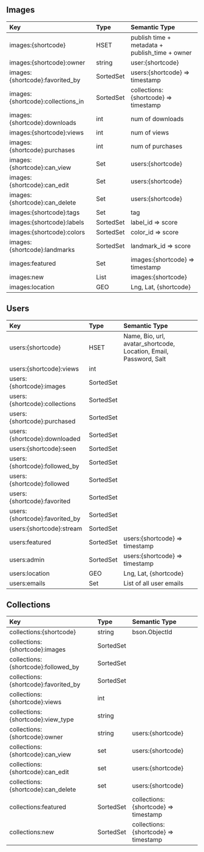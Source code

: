 <!-- # Redis schema -->

## Images

| Key                               | Type      | Semantic Type                                  |
|:----------------------------------|:----------|:-----------------------------------------------|
| images:{shortcode}                | HSET      | publish time + metadata + publish_time + owner |
| images:{shortcode}:owner          | string    | user:{shortcode}                               |
| images:{shortcode}:favorited_by   | SortedSet | users:{shortcode} => timestamp                 |
| images:{shortcode}:collections_in | SortedSet | collections:{shortcode} => timestamp           |
| images:{shortcode}:downloads      | int       | num of downloads                               |
| images:{shortcode}:views          | int       | num of views                                   |
| images:{shortcode}:purchases      | int       | num of purchases                               |
| images:{shortcode}:can_view       | Set       | users:{shortcode}                              |
| images:{shortcode}:can_edit       | Set       | users:{shortcode}                              |
| images:{shortcode}:can_delete     | Set       | users:{shortcode}                              |
| images:{shortcode}:tags           | Set       | tag                                            |
| images:{shortcode}:labels         | SortedSet | label_id => score                              |
| images:{shortcode}:colors         | SortedSet | color_id => score                              |
| images:{shortcode}:landmarks      | SortedSet | landmark_id => score                           |
| images:featured                   | Set       | images:{shortcode} => timestamp                |
| images:new                        | List      | images:{shortcode}                             |
| images:location                   | GEO       | Lng, Lat, {shortcode}                          |

## Users

| Key                            | Type      | Semantic Type                                                     |
|:-------------------------------|:----------|:------------------------------------------------------------------|
| users:{shortcode}              | HSET      | Name, Bio, url, avatar_shortcode, Location, Email, Password, Salt |
| users:{shortcode}:views        | int       |                                                                   |
| users:{shortcode}:images       | SortedSet |                                                                   |
| users:{shortcode}:collections  | SortedSet |                                                                   |
| users:{shortcode}:purchased    | SortedSet |                                                                   |
| users:{shortcode}:downloaded   | SortedSet |                                                                   |
| users:{shortcode}:seen         | SortedSet |                                                                   |
| users:{shortcode}:followed_by  | SortedSet |                                                                   |
| users:{shortcode}:followed     | SortedSet |                                                                   |
| users:{shortcode}:favorited    | SortedSet |                                                                   |
| users:{shortcode}:favorited_by | SortedSet |                                                                   |
| users:{shortcode}:stream       | SortedSet |                                                                   |
| users:featured                 | SortedSet | users:{shortcode} => timestamp                                    |
| users:admin                    | SortedSet | users:{shortcode} => timestamp                                    |
| users:location                 | GEO       | Lng, Lat, {shortcode}                                             |
| users:emails                   | Set       | List of all user emails                                           |

## Collections

| Key                                  | Type      | Semantic Type                        |
|:-------------------------------------|:----------|:-------------------------------------|
| collections:{shortcode}              | string    | bson.ObjectId                        |
| collections:{shortcode}:images       | SortedSet |                                      |
| collections:{shortcode}:followed_by  | SortedSet |                                      |
| collections:{shortcode}:favorited_by | SortedSet |                                      |
| collections:{shortcode}:views        | int       |                                      |
| collections:{shortcode}:view_type    | string    |                                      |
| collections:{shortcode}:owner        | string    | users:{shortcode}                    |
| collections:{shortcode}:can_view     | set       | users:{shortcode}                    |
| collections:{shortcode}:can_edit     | set       | users:{shortcode}                    |
| collections:{shortcode}:can_delete   | set       | users:{shortcode}                    |
| collections:featured                 | SortedSet | collections:{shortcode} => timestamp |
| collections:new                      | SortedSet | collections:{shortcode} => timestamp |
